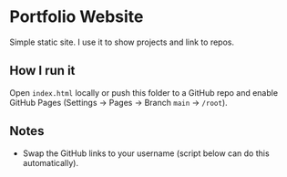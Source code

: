 # Portfolio Website

Simple static site. I use it to show projects and link to repos.

## How I run it
Open `index.html` locally or push this folder to a GitHub repo and enable GitHub Pages (Settings → Pages → Branch `main` → `/root`).

## Notes
- Swap the GitHub links to your username (script below can do this automatically).
